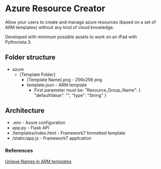 # Azure Resource Creator

Allow your users to create and manage azure resources (based on a set of ARM templates) without any kind of cloud knowledge.

Developed with minimum possible assets to work on an iPad with Pythonista 3.

## Folder structure

 * azure
    * \[Template Folder\]
        * \[Template Name\].png - 256x256 png
        * template.json - ARM template
            * First parameter must be: "Resource_Group_Name": { "defaultValue": "", "type": "String" }

## Architecture

 * .env - Azure configuration 
 * app.py - Flask API
 * \/templates\/index.html - Framework7 formatted template
 * \/static\/app.js - Framework7 application
 
 ### References

[Unique Names in ARM templates]( https://www.codeisahighway.com/use-uniquestring-function-to-generate-unique-names-for-resources-in-arm-template/)
